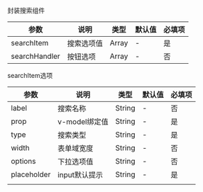 封装搜索组件

| 参数          | 说明       | 类型  | 默认值 | 必填项 |
| ------------- | ---------- | ----- | ------ | ------ |
| searchItem    | 搜索选项值 | Array | -      | 是     |
| searchHandler | 按钮选项   | Array | -      | 否     |

searchItem选项

| 参数        | 说明          | 类型   | 默认值 | 必填项 |
| ----------- | ------------- | ------ | ------ | ------ |
| label       | 搜索名称      | String | -      | 否     |
| prop        | v-model绑定值 | String | -      | 是     |
| type        | 搜索类型      | String | -      | 是     |
| width       | 表单域宽度    | String | -      | 否     |
| options     | 下拉选项值    | String | -      | 否     |
| placeholder | input默认提示 | String | -      | 是     |
|             |               |        |        |        |

